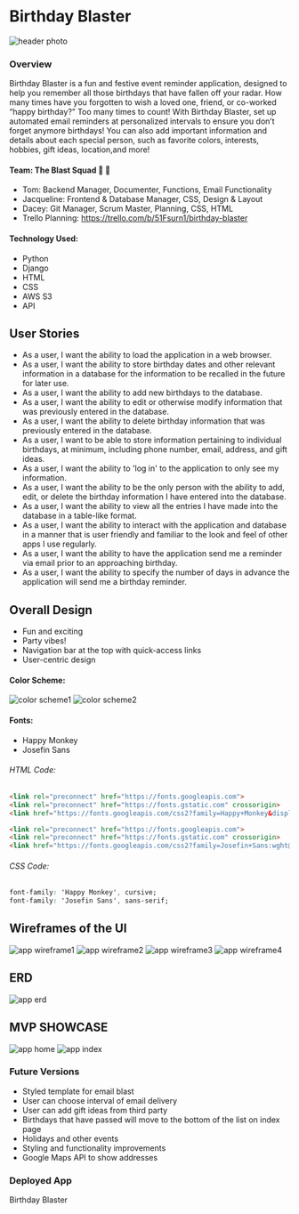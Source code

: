 # Birthday Blaster
![header photo](https://i.imgur.com/3QHDXLn.gif)
### Overview
Birthday Blaster is a fun and festive event reminder application, designed to help you remember all those birthdays that have fallen off your radar. How many times have you forgotten to wish a loved one, friend, or co-worked “happy birthday?” Too many times to count! With Birthday Blaster, set up automated email reminders at personalized intervals to ensure you don’t forget anymore birthdays! You can also add important information and details about each special person, such as favorite colors, interests, hobbies, gift ideas, location,and more!

#### Team: The Blast Squad 🎉 💌
- Tom: Backend Manager, Documenter, Functions, Email Functionality
- Jacqueline: Frontend & Database Manager, CSS, Design & Layout
- Dacey: Git Manager, Scrum Master, Planning, CSS, HTML
- Trello Planning: https://trello.com/b/51Fsurn1/birthday-blaster

#### Technology Used:
- Python
- Django
- HTML
- CSS
- AWS S3
- API

## User Stories
- As a user, I want the ability to load the application in a web browser.
- As a user, I want the ability to store birthday dates and other relevant information in a database for the information to be recalled in the future for later use.
- As a user, I want the ability to add new birthdays to the database.
- As a user, I want the ability to edit or otherwise modify information that was previously entered in the database.
- As a user, I want the ability to delete birthday information that was previously entered in the database.
- As a user, I want to be able to store information pertaining to individual birthdays, at minimum, including phone number, email, address, and gift ideas.
- As a user, I want the ability to 'log in' to the application to only see my information.
- As a user, I want the ability to be the only person with the ability to add, edit, or delete the birthday information I have entered into the database.
- As a user, I want the ability to view all the entries I have made into the database in a table-like format.
- As a user, I want the ability to interact with the application and database in a manner that is user friendly and familiar to the look and feel of other apps I use regularly.
- As a user, I want the ability to have the application send me a reminder via email prior to an approaching birthday.
- As a user, I want the ability to specify the number of days in advance the application will send me a birthday reminder.

## Overall Design
- Fun and exciting
- Party vibes!
- Navigation bar at the top with quick-access links
- User-centric design

#### Color Scheme:
![color scheme1](https://i.imgur.com/ZTUzRJR.png)
![color scheme2](https://i.imgur.com/yQ0ABtW.png)

#### Fonts:
- Happy Monkey
- Josefin Sans
###### HTML Code: 
```html
<link rel="preconnect" href="https://fonts.googleapis.com">
<link rel="preconnect" href="https://fonts.gstatic.com" crossorigin>
<link href="https://fonts.googleapis.com/css2?family=Happy+Monkey&display=swap" rel="stylesheet">

<link rel="preconnect" href="https://fonts.googleapis.com">
<link rel="preconnect" href="https://fonts.gstatic.com" crossorigin>
<link href="https://fonts.googleapis.com/css2?family=Josefin+Sans:wght@200&display=swap" rel="stylesheet">
```
###### CSS Code:
```css
font-family: 'Happy Monkey', cursive;
font-family: 'Josefin Sans', sans-serif;
```

## Wireframes of the UI
![app wireframe1](https://i.imgur.com/6qLCgiG.png)
![app wireframe2](https://i.imgur.com/BaLbOYp.png)
![app wireframe3](https://i.imgur.com/vPsv6si.png)
![app wireframe4](https://i.imgur.com/UFTbF3Z.png)

## ERD
![app erd](https://i.imgur.com/U1qay1h.png)

## MVP SHOWCASE
![app home](https://i.imgur.com/fh76yAV.png)
![app index](https://i.imgur.com/hiBNYh9.png)

### Future Versions
- Styled template for email blast
- User can choose interval of email delivery
- User can add gift ideas from third party
- Birthdays that have passed will move to the bottom of the list on index page
- Holidays and other events
- Styling and functionality improvements
- Google Maps API to show addresses

### Deployed App
Birthday Blaster


